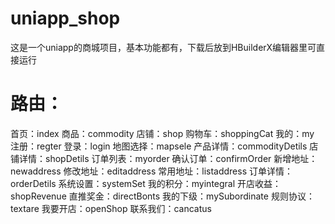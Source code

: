 # uniapp_shop
这是一个uniapp的商城项目，基本功能都有，下载后放到HBuilderX编辑器里可直接运行
<h1>路由：</h1>
首页：index               
商品：commodity      
店铺：shop         
购物车：shoppingCat         
我的：my           
注册：regter                       
登录：login                        
地图选择：mapsele                    
产品详情：commodityDetils                            
店铺详情：shopDetils                   
订单列表：myorder                      
确认订单：confirmOrder                     
新增地址：newaddress                   
修改地址：editaddress                 
常用地址：listaddress                    
订单详情：orderDetils                 
系统设置：systemSet  
我的积分：myintegral         
开店收益：shopRevenue             
直推奖金：directBonts                    
我的下级：mySubordinate        
规则协议：textare            
我要开店：openShop           
联系我们：cancatus           
